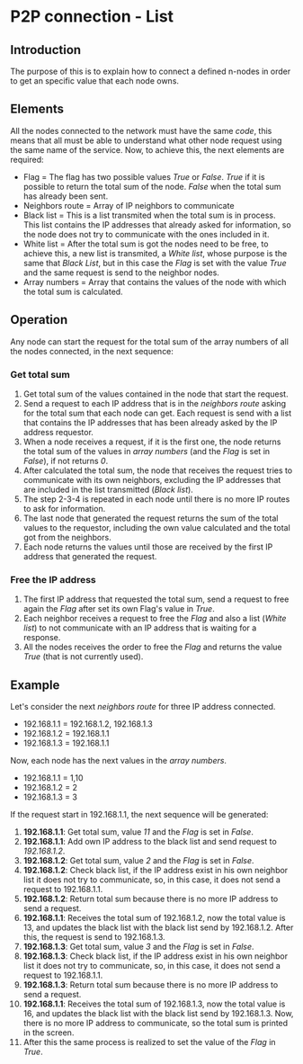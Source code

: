 # P2P connection - List

## Introduction
The purpose of this is to explain how to connect a defined n-nodes in order to get an specific value that each node owns. 

## Elements
All the nodes connected to the network must have the same *code*, this means that all must be able to understand what other node request using the same name of the service. Now, to achieve this, the next elements are required:

- Flag = The flag has two possible values *True* or *False*. *True* if it is possible to return the total sum of the node. *False* when the total sum has already been sent. 
- Neighbors route = Array of IP neighbors to communicate
- Black list = This is a list transmited when the total sum is in process. This list contains the IP addresses that already asked for information, so the node does not try to communicate with the ones included in it.
- White list = After the total sum is got the nodes need to be free, to achieve this, a new list is transmited, a *White list*, whose purpose is the same that *Black List*, but in this case the *Flag* is set with the value *True* and the same request is send to the neighbor nodes.
- Array numbers = Array that contains the values of the node with which the total sum is calculated.

## Operation

Any node can start the request for the total sum of the array numbers of all the nodes connected, in the next sequence:

### Get total sum

1. Get total sum of the values contained in the node that start the request.
2. Send a request to each IP address that is in the *neighbors route* asking for the total sum that each node can get. Each request is send with a list that contains the IP addresses that has been already asked by the IP address requestor.
3. When a node receives a request, if it is the first one, the node returns the total sum of the values in *array numbers* (and the *Flag* is set in *False*), if not returns *0*.
4. After calculated the total sum, the node that receives the request tries to communicate with its own neighbors, excluding the IP addresses that are included in the list transmitted (*Black list*).
5. The step 2-3-4 is repeated in each node until there is no more IP routes to ask for information. 
6. The last node that generated the request returns the sum of the total values to the requestor, including the own value calculated and the total got from the neighbors.
7. Each node returns the values until those are received by the first IP address that generated the request.

### Free the IP address

1. The first IP address that requested the total sum, send a request to free again the *Flag* after set its own Flag's value in *True*.
2. Each neighbor receives a request to free the *Flag* and also a list (*White list*) to not communicate with an IP address that is waiting for a response.
3. All the nodes receives the order to free the *Flag* and returns the value *True* (that is not currently used).

## Example

Let's consider the next *neighbors route* for three IP address connected.  

- 192.168.1.1 = 192.168.1.2, 192.168.1.3
- 192.168.1.2 = 192.168.1.1
- 192.168.1.3 = 192.168.1.1

Now, each node has the next values in the *array numbers*.  

- 192.168.1.1 = 1,10
- 192.168.1.2 = 2
- 192.168.1.3 = 3

If the request start in 192.168.1.1, the next sequence will be generated:

1. **192.168.1.1**: Get total sum, value *11* and the *Flag* is set in *False*.
2. **192.168.1.1**: Add own IP address to the black list and send request to *192.168.1.2*.
3. **192.168.1.2**: Get total sum, value *2* and the *Flag* is set in *False*.
4. **192.168.1.2**: Check black list, if the IP address exist in his own neighbor list it does not try to communicate, so, in this case, it does not send a request to 192.168.1.1. 
5. **192.168.1.2**: Return total sum because there is no more IP address to send a request.
6. **192.168.1.1**: Receives the total sum of 192.168.1.2, now the total value is 13, and updates the black list with the black list send by 192.168.1.2. After this, the request is send to 192.168.1.3.
7. **192.168.1.3**: Get total sum, value *3* and the *Flag* is set in *False*.
8. **192.168.1.3**: Check black list, if the IP address exist in his own neighbor list it does not try to communicate, so, in this case, it does not send a request to 192.168.1.1.
9. **192.168.1.3**: Return total sum because there is no more IP address to send a request.
10. **192.168.1.1**: Receives the total sum of 192.168.1.3, now the total value is 16, and updates the black list with the black list send by 192.168.1.3. Now, there is no more IP address to communicate, so the total sum is printed in the screen.
11. After this the same process is realized to set the value of the *Flag* in *True*.
